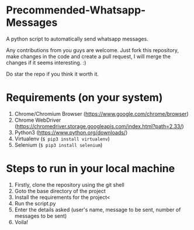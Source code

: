 # Precommended-Whatsapp-Messages
 A python script to automatically send whatsapp messages.



Any contributions from you guys are welcome. Just fork this repository, make changes in the code and create a pull request, I will merge the changes if it seems interesting. :)

Do star the repo if you think it worth it.

# Requirements (on your system)
1. Chrome/Chromium Browser (https://www.google.com/chrome/browser)
2. Chrome WebDriver (https://chromedriver.storage.googleapis.com/index.html?path=2.33/)
3. Python3 (https://www.python.org/downloads/)
4. Virtualenv (<code>$ pip3 install virtualenv</code>)
5. Selenium (<code>$ pip3 install selenium</code>)

# Steps to run in your local machine
1. Firstly, clone the repository using the git shell
2. Goto the base directory of the project
4. Install the requirements for the project<
5. Run the script.py
6. Enter the details asked (user's name, message to be sent, number of messages to be sent)
7. Voila!

